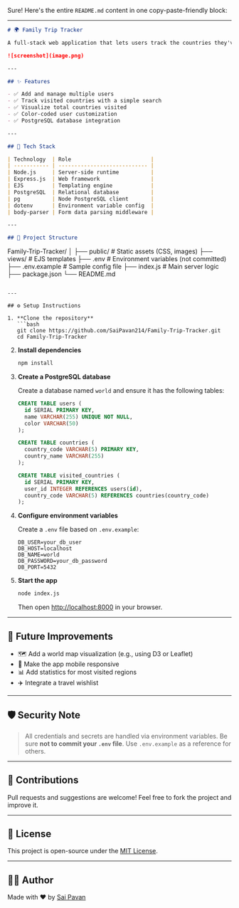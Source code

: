 Sure! Here's the entire `README.md` content in one copy-paste-friendly block:

---

```markdown
# 🌍 Family Trip Tracker

A full-stack web application that lets users track the countries they've visited, switch between user profiles, and visualize travel progress.

![screenshot](image.png)

---

## ✨ Features

- ✅ Add and manage multiple users
- ✅ Track visited countries with a simple search
- ✅ Visualize total countries visited
- ✅ Color-coded user customization
- ✅ PostgreSQL database integration

---

## 🚀 Tech Stack

| Technology  | Role                         |
| ----------- | ---------------------------- |
| Node.js     | Server-side runtime          |
| Express.js  | Web framework                |
| EJS         | Templating engine            |
| PostgreSQL  | Relational database          |
| pg          | Node PostgreSQL client       |
| dotenv      | Environment variable config  |
| body-parser | Form data parsing middleware |

---

## 📁 Project Structure
```

Family-Trip-Tracker/
│
├── public/ # Static assets (CSS, images)
├── views/ # EJS templates
├── .env # Environment variables (not committed)
├── .env.example # Sample config file
├── index.js # Main server logic
├── package.json
└── README.md

````

---

## ⚙️ Setup Instructions

1. **Clone the repository**
   ```bash
   git clone https://github.com/SaiPavan214/Family-Trip-Tracker.git
   cd Family-Trip-Tracker
````

2. **Install dependencies**

   ```bash
   npm install
   ```

3. **Create a PostgreSQL database**

   Create a database named `world` and ensure it has the following tables:

   ```sql
   CREATE TABLE users (
     id SERIAL PRIMARY KEY,
     name VARCHAR(255) UNIQUE NOT NULL,
     color VARCHAR(50)
   );

   CREATE TABLE countries (
     country_code VARCHAR(5) PRIMARY KEY,
     country_name VARCHAR(255)
   );

   CREATE TABLE visited_countries (
     id SERIAL PRIMARY KEY,
     user_id INTEGER REFERENCES users(id),
     country_code VARCHAR(5) REFERENCES countries(country_code)
   );
   ```

4. **Configure environment variables**

   Create a `.env` file based on `.env.example`:

   ```
   DB_USER=your_db_user
   DB_HOST=localhost
   DB_NAME=world
   DB_PASSWORD=your_db_password
   DB_PORT=5432
   ```

5. **Start the app**

   ```bash
   node index.js
   ```

   Then open [http://localhost:8000](http://localhost:8000) in your browser.

---

## 📌 Future Improvements

- 🗺 Add a world map visualization (e.g., using D3 or Leaflet)
- 📱 Make the app mobile responsive
- 📊 Add statistics for most visited regions
- ✈️ Integrate a travel wishlist

---

## 🛡 Security Note

> All credentials and secrets are handled via environment variables. Be sure **not to commit your `.env` file**. Use `.env.example` as a reference for others.

---

## 🤝 Contributions

Pull requests and suggestions are welcome! Feel free to fork the project and improve it.

---

## 📄 License

This project is open-source under the [MIT License](LICENSE).

---

## 👨‍💻 Author

Made with ❤️ by [Sai Pavan](https://github.com/SaiPavan214)
